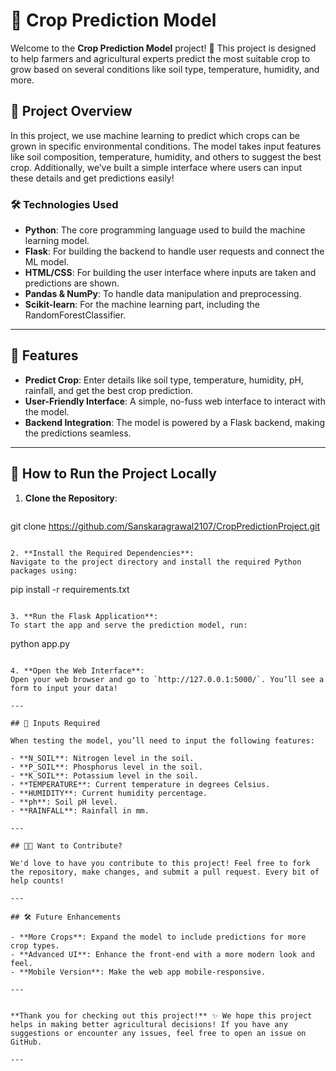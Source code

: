 
# 🌾 Crop Prediction Model

Welcome to the **Crop Prediction Model** project! 🎉 This project is designed to help farmers and agricultural experts predict the most suitable crop to grow based on several conditions like soil type, temperature, humidity, and more.

## 🚀 Project Overview

In this project, we use machine learning to predict which crops can be grown in specific environmental conditions. The model takes input features like soil composition, temperature, humidity, and others to suggest the best crop. Additionally, we’ve built a simple interface where users can input these details and get predictions easily!

### 🛠️ Technologies Used

- **Python**: The core programming language used to build the machine learning model.
- **Flask**: For building the backend to handle user requests and connect the ML model.
- **HTML/CSS**: For building the user interface where inputs are taken and predictions are shown.
- **Pandas & NumPy**: To handle data manipulation and preprocessing.
- **Scikit-learn**: For the machine learning part, including the RandomForestClassifier.
  
---

## 🌟 Features

- **Predict Crop**: Enter details like soil type, temperature, humidity, pH, rainfall, and get the best crop prediction.
- **User-Friendly Interface**: A simple, no-fuss web interface to interact with the model.
- **Backend Integration**: The model is powered by a Flask backend, making the predictions seamless.

---

## 🚀 How to Run the Project Locally

1. **Clone the Repository**:
   ```
  git clone https://github.com/Sanskaragrawal2107/CropPredictionProject.git
   
   ```

2. **Install the Required Dependencies**:
   Navigate to the project directory and install the required Python packages using:
   ```
   pip install -r requirements.txt
   ```

3. **Run the Flask Application**:
   To start the app and serve the prediction model, run:
   ```
   python app.py
   ```

4. **Open the Web Interface**:
   Open your web browser and go to `http://127.0.0.1:5000/`. You’ll see a form to input your data!

---

## 📝 Inputs Required

When testing the model, you’ll need to input the following features:

- **N_SOIL**: Nitrogen level in the soil.
- **P_SOIL**: Phosphorus level in the soil.
- **K_SOIL**: Potassium level in the soil.
- **TEMPERATURE**: Current temperature in degrees Celsius.
- **HUMIDITY**: Current humidity percentage.
- **ph**: Soil pH level.
- **RAINFALL**: Rainfall in mm.
  
---

## 🧑‍💻 Want to Contribute?

We'd love to have you contribute to this project! Feel free to fork the repository, make changes, and submit a pull request. Every bit of help counts!

---

## 🛠️ Future Enhancements

- **More Crops**: Expand the model to include predictions for more crop types.
- **Advanced UI**: Enhance the front-end with a more modern look and feel.
- **Mobile Version**: Make the web app mobile-responsive.

---


**Thank you for checking out this project!** ✨ We hope this project helps in making better agricultural decisions! If you have any suggestions or encounter any issues, feel free to open an issue on GitHub.

---

